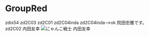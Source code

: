 # GroupRed

zdis54
zd2C03
zd2C01
zd2C04inda
zd2C04inda-->ok
院田忠雅です。
zd2C02
内田友幸
![にゃんこ戦士](http://cached2.static.festy.jp/thumbnail/?mediaPath=festy_production%2F2016%2F10%2F12%2F15%2F01%2F34%2F736%2F1315845227286.jpg&width=620&height&sha=613a9a4e4d2f5337fa68ba6d532d8fb5044f7a0a)
内田友幸

